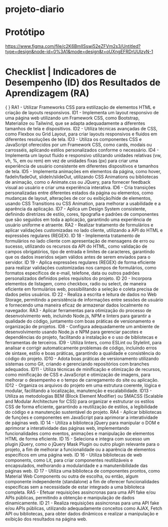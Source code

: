 # projeto-diario
# Protótipo
https://www.figma.com/file/c2K6BmlISswi52eZFVm2s3/Untitled?type=design&node-id=0%3A1&mode=design&t=oUXngEFRDrUUIzyN-1

# Checklist | Indicadores de Desempenho (ID) dos Resultados de Aprendizagem (RA)
{ } RA1 - Utilizar Frameworks CSS para estilização de elementos HTML e criação de layouts responsivos.
ID1 - Implementa um layout responsivo de uma página web utilizando um Framework CSS, como Bootstrap, Materialize ou Tailwind, que se adapta adequadamente a diferentes tamanhos de tela e dispositivos.
ID2 - Utiliza técnicas avançadas de CSS, como Flexbox ou Grid Layout, para criar layouts responsivos e fluidos em diferentes resoluções de tela.
ID3 - Utiliza os componentes CSS e JavaScript oferecidos por um Framework CSS, como cards, modais ou carrosséis, aplicando estilos personalizados conforme o necessário.
ID4 - Implementa um layout fluido e responsivo utilizando unidades relativas (vw, vh, %, em ou rem) em vez de unidades fixas (px) para criar uma experiência de usuário consistente em diferentes dispositivos e tamanhos de tela.
ID5 - Implementa animações em elementos da página, como hover, fadeIn/fadeOut, slideIn/slideOut, utilizando CSS Animations ou bibliotecas de animação, como o Animate.css ou JQuery, para fornecer feedback visual ao usuário e criar uma experiência interativa.
ID6 - Cria transições personalizadas entre diferentes estados da página ou elementos, como mudanças de layout, alterações de cor ou exibição/hide de elementos, usando CSS Transitions ou CSS Animation, para melhorar a usabilidade e a aparência da aplicação.
ID7 - Aplica um Design System consistente, definindo diretrizes de estilo, cores, tipografia e padrões de componentes que são seguidos em toda a aplicação, garantindo uma experiência de usuário uniforme e atraente.
RA2 - Realizar tratamento de formulários e aplicar validações customizadas no lado cliente, utilizando a API do HTML e expressões regulares (REGEX).
ID 18 - Implementa tratamento de formulários no lado cliente com apresentação de mensagens de erro ou sucesso, utilizando os recursos da API do HTML, como validação de campos obrigatórios, tipo de entrada e limites de caracteres, garantindo que os dados inseridos sejam válidos antes de serem enviados para o servidor.
ID 19 - Aplica expressões regulares (REGEX) de forma eficiente para realizar validações customizadas nos campos de formulários, como formatos específicos de e-mail, telefone, data ou outros padrões personalizados definidos pelos requisitos do projeto.
ID 20 - Incorpora elementos de listagem, como checkbox, radio ou select, de maneira eficiente em formulários web, possibilitando a seleção e coleta precisa de dados pelos usuários.
ID 22 - Realiza a escrita e leitura de dados no Web Storage, permitindo a persistência de informações entre sessões de usuário e fornecendo uma maneira eficaz de armazenar dados localmente no navegador.
RA3 - Aplicar ferramentas para otimização do processo de desenvolvimento web, incluindo Node.js, NPM e linters para garantir a qualidade do código, juntamento com boas práticas de versionamento e organização de projetos.
ID8 - Configura adequadamente um ambiente de desenvolvimento usando Node.js e NPM para gerenciar pacotes e dependências do projeto, facilitando a instalação e o uso de bibliotecas e ferramentas de terceiros.
ID9 - Utiliza linters, como ESLint ou Stylelint, para analisar e corrigir automaticamente problemas de código, incluindo erros de sintaxe, estilo e boas práticas, garantindo a qualidade e consistência do código do projeto.
ID10 - Adota boas práticas de versionamento utilizando sistemas como Git, criando e gerenciando repositórios com branches adequados.
ID11 - Utiliza técnicas de minificação e otimização de recursos, como minificação de CSS e JavaScript e otimização de imagens, para melhorar o desempenho e o tempo de carregamento do site ou aplicação.
ID12 - Organiza os arquivos do projeto em uma estrutura coerente, lógica e modular, facilitando a localização, manutenção e escalabilidade.
ID13 - Utiliza as metodologias BEM (Block Element Modifier) ou SMACSS (Scalable and Modular Architecture for CSS) para organizar e estruturar os estilos CSS de forma eficiente, garantindo a reutilização de estilos, a legibilidade do código e a manutenção sustentável do projeto.
RA4 - Aplicar bibliotecas de funções e componentes em JavaScript para aprimorar a interatividade de páginas web.
ID 14 - Utiliza a biblioteca jQuery para manipular o DOM e aprimorar a interatividade das páginas web, implementando funcionalidades como eventos, animações e manipulação de elementos HTML de forma eficiente. 
ID 15 - Seleciona e integra com sucesso um plugin jQuery, como o jQuery Mask Plugin ou outro plugin relevante para o projeto, a fim de melhorar a funcionalidade ou a aparência de elementos específicos em uma página web. 
ID 16 - Utiliza bibliotecas de web components, como Lit, para criar componentes reutilizáveis e encapsulados, melhorando a modularidade e a manutenibilidade das páginas web. 
ID 17 - Utiliza uma biblioteca de componentes prontos, como Material Web Components ou outra de escolha, ou então, algum componente independente (standalone) a fim de oferecer funcionalidades específicas sem a necessidade de estar integrado a uma biblioteca completa.
RA5 - Efetuar requisições assíncronas para uma API fake e/ou APIs públicas, permitindo a obtenção e manipulação de dados dinamicamente.
ID 21 - Realiza requisições assíncronas para uma API fake e/ou APIs públicas, utilizando adequadamente conceitos como AJAX, Fetch API ou bibliotecas, para obter dados dinâmicos e realizar a manipulação e exibição dos resultados na página web.
